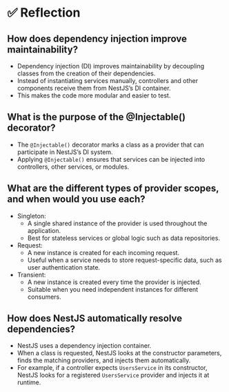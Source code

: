 # ✅ Reflection

## How does dependency injection improve maintainability?

- Dependency injection (DI) improves maintainability by decoupling classes from the creation of their dependencies.
- Instead of instantiating services manually, controllers and other components receive them from NestJS’s DI container.
- This makes the code more modular and easier to test.

## What is the purpose of the @Injectable() decorator?

- The `@Injectable()` decorator marks a class as a provider that can participate in NestJS’s DI system.  
- Applying `@Injectable()` ensures that services can be injected into controllers, other services, or modules.

## What are the different types of provider scopes, and when would you use each?

- Singleton:
  - A single shared instance of the provider is used throughout the application.
  - Best for stateless services or global logic such as data repositories.  
- Request:
  - A new instance is created for each incoming request.
  - Useful when a service needs to store request-specific data, such as user authentication state.  
- Transient:
  - A new instance is created every time the provider is injected.
  - Suitable when you need independent instances for different consumers.

## How does NestJS automatically resolve dependencies?

- NestJS uses a dependency injection container.
- When a class is requested, NestJS looks at the constructor parameters, finds the matching providers, and injects them automatically.
- For example, if a controller expects `UsersService` in its constructor, NestJS looks for a registered `UsersService` provider and injects it at runtime.
